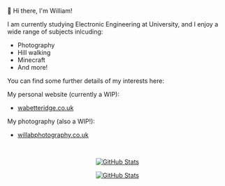 👋 Hi there, I'm William!

I am currently studying Electronic Engineering at University, and I enjoy a wide range of subjects inlcuding:
- Photography
- Hill walking
- Minecraft
- And more!

You can find some further details of my interests here:

My personal website (currently a WIP):
- <a href="https://wabetteridge.co.uk">wabetteridge.co.uk</a>

My photography (also a WIP!):
- <a href="https://willabphotography.co.uk">willabphotography.co.uk</a>


<br>

<p align="center">  
  <a href="https://github.com/William-A-B">
    <img alt="GitHub Stats" src="https://github-readme-streak-stats.herokuapp.com?user=William-A-B&theme=transparent&hide_border=true&border_radius=0"/>
  </a>
</p>

<p align="center">
  <a href="https://github.com/anuraghazra/github-readme-stats">
    <img alt="GitHub Stats" src="https://github-readme-stats.vercel.app/api/top-langs/?username=william-a-b&layout=compact&theme=dark"/>
  </a>
</p>

